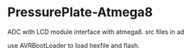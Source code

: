 # PressurePlate-Atmega8

ADC with LCD module interface with atmega8. 
src files in ad

use AVRBootLoader to load hexfile and flash.
